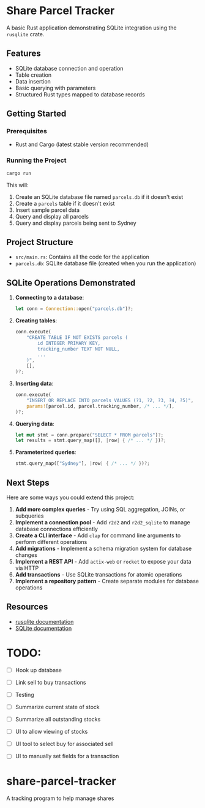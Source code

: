 # Share Parcel Tracker

A basic Rust application demonstrating SQLite integration using the `rusqlite` crate.

## Features

- SQLite database connection and operation
- Table creation
- Data insertion
- Basic querying with parameters
- Structured Rust types mapped to database records

## Getting Started

### Prerequisites

- Rust and Cargo (latest stable version recommended)

### Running the Project

```bash
cargo run
```

This will:
1. Create an SQLite database file named `parcels.db` if it doesn't exist
2. Create a `parcels` table if it doesn't exist
3. Insert sample parcel data
4. Query and display all parcels
5. Query and display parcels being sent to Sydney

## Project Structure

- `src/main.rs`: Contains all the code for the application
- `parcels.db`: SQLite database file (created when you run the application)

## SQLite Operations Demonstrated

1. **Connecting to a database**:
   ```rust
   let conn = Connection::open("parcels.db")?;
   ```

2. **Creating tables**:
   ```rust
   conn.execute(
       "CREATE TABLE IF NOT EXISTS parcels (
           id INTEGER PRIMARY KEY,
           tracking_number TEXT NOT NULL,
           ...
       )",
       [],
   )?;
   ```

3. **Inserting data**:
   ```rust
   conn.execute(
       "INSERT OR REPLACE INTO parcels VALUES (?1, ?2, ?3, ?4, ?5)",
       params![parcel.id, parcel.tracking_number, /* ... */],
   )?;
   ```

4. **Querying data**:
   ```rust
   let mut stmt = conn.prepare("SELECT * FROM parcels")?;
   let results = stmt.query_map([], |row| { /* ... */ })?;
   ```

5. **Parameterized queries**:
   ```rust
   stmt.query_map(["Sydney"], |row| { /* ... */ })?;
   ```

## Next Steps

Here are some ways you could extend this project:

1. **Add more complex queries** - Try using SQL aggregation, JOINs, or subqueries
2. **Implement a connection pool** - Add `r2d2` and `r2d2_sqlite` to manage database connections efficiently
3. **Create a CLI interface** - Add `clap` for command line arguments to perform different operations
4. **Add migrations** - Implement a schema migration system for database changes
5. **Implement a REST API** - Add `actix-web` or `rocket` to expose your data via HTTP
6. **Add transactions** - Use SQLite transactions for atomic operations
7. **Implement a repository pattern** - Create separate modules for database operations

## Resources

- [rusqlite documentation](https://docs.rs/rusqlite/latest/rusqlite/)
- [SQLite documentation](https://www.sqlite.org/docs.html)


# TODO:

- [ ] Hook up database
- [ ] Link sell to buy transactions
- [ ] Testing
- [ ] Summarize current state of stock
- [ ] Summarize all outstanding stocks
- [ ] UI to allow viewing of stocks
- [ ] UI tool to select buy for associated sell
- [ ] UI to manually set fields for a transaction



# share-parcel-tracker
A tracking program to help manage shares
